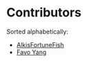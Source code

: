# Contributors

Sorted alphabetically:

* [AlkisFortuneFish](https://github.com/AlkisFortuneFish)
* [Favo Yang](https://github.com/favoyang)
